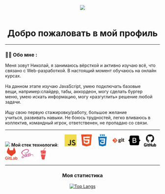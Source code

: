 <div id="header" align="center">
  <img src="https://media.giphy.com/media/RhGbWYqUJdPWM18zI6/giphy.gif" width="100px"/>
  <div>
  <img src="https://komarev.com/ghpvc/?username=Shassdooit&style=flat-square&color=orange" alt=""/>
  </div>
  <h1>
    Добро пожаловать в мой профиль
  </h1>
</div>

---

### :man_technologist: Обо мне :

Меня зовут Николай,&nbsp;я занимаюсь вёрсткой и активно изучаю всё,&nbsp;что связано с Web-разработкой.
В настоящий момент обучаюсь на онлайн курсах.
<br><br>
На данном этапе изучаю JavaScript,&nbsp;умею подключать базовые вещи,&nbsp;например:слайдер,&nbsp;табы,&nbsp;аккордеон,&nbsp;могу сделать бургер меню,&nbsp;умею искать информацию,&nbsp;могу «разгуглить» решение любой задачи.
<br><br>
Ищу свою первую стажировку/работу,&nbsp;большое желание учиться,&nbsp;развивать навыки. Не боюсь трудностей,&nbsp;легко вливаюсь в коллектив,&nbsp;командный игрок,&nbsp;ответственен,&nbsp;не пропадаю со связи.


---

<img src="https://media.giphy.com/media/vLlpbDafjgHystuJ0a/giphy.gif" width="150"/>  **Мой стек технологий**:&nbsp;&nbsp;&nbsp;&nbsp;&nbsp;<img src="https://github.com/devicons/devicon/blob/master/icons/javascript/javascript-original.svg" title="JavaScript" alt="JavaScript" width="40" height="40"/>&nbsp;&nbsp;
  <img src="https://github.com/devicons/devicon/blob/master/icons/html5/html5-original.svg" title="HTML5" alt="HTML" width="40" height="40"/>&nbsp;&nbsp;
  <img src="https://github.com/devicons/devicon/blob/master/icons/css3/css3-plain-wordmark.svg"  title="CSS3" alt="CSS" width="40" height="40"/>&nbsp;&nbsp;
  <img src="https://github.com/devicons/devicon/blob/master/icons/git/git-original-wordmark.svg" title="Git" alt="Git" width="40" height="40"/>&nbsp;&nbsp;
  <img src="https://github.com/devicons/devicon/blob/master/icons/bootstrap/bootstrap-plain.svg" title="Bootstrap" alt="Bootstrap" width="40" height="40"/>&nbsp;&nbsp;
  <img src="https://github.com/devicons/devicon/blob/master/icons/github/github-original-wordmark.svg" title="Github" alt="Github" width="40" height="40"/>&nbsp;&nbsp;
  <img src="https://github.com/devicons/devicon/blob/master/icons/gitlab/gitlab-plain-wordmark.svg" title="Gitlab" alt="Gitlab" width="40" height="40"/>&nbsp;&nbsp;
  <img src="https://github.com/devicons/devicon/blob/master/icons/sass/sass-original.svg" title="SASS" alt="SASS" width="40" height="40"/>&nbsp;&nbsp;
  <img src="https://github.com/devicons/devicon/blob/master/icons/gulp/gulp-plain.svg" title="Gulp" alt="Gulp" width="40" height="40"/>&nbsp;&nbsp;


---

<div align="center">

###  Моя статистика

[![Top Langs](https://github-readme-stats.vercel.app/api/top-langs/?username=shassdooit&layout=compact&theme=vision-friendly-dark)](https://github.com/anuraghazra/github-readme-stats)

</div>

